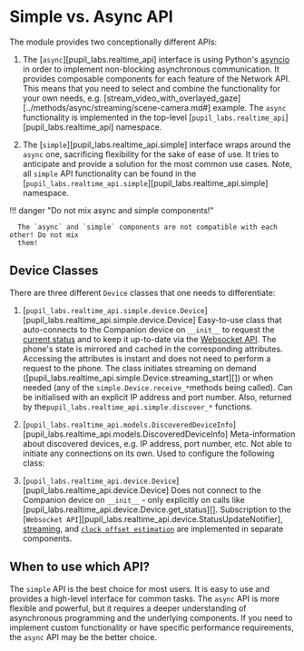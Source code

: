 # Simple vs. Async API

The module provides two conceptionally different APIs:

1. The [`async`][pupil_labs.realtime_api] interface is using Python's [asyncio](https://docs.python.org/3/library/asyncio.html) in order to implement non-blocking asynchronous communication. It provides composable components for each feature of the Network API. This means that you need to select and combine the functionality for your own needs, e.g. [stream_video_with_overlayed_gaze][../methods/async/streaming/scene-camera.md#] example. The `async` functionality is implemented in the top-level [`pupil_labs.realtime_api`][pupil_labs.realtime_api] namespace.

2. The [`simple`][pupil_labs.realtime_api.simple] interface wraps around the `async` one, sacrificing flexibility for the sake of ease of use. It tries to anticipate and provide a solution for the most common use cases. Note, all `simple` API functionality can be found in the [`pupil_labs.realtime_api.simple`][pupil_labs.realtime_api.simple] namespace.

!!! danger "Do not mix async and simple components!"

      The `async` and `simple` components are not compatible with each other! Do not mix
      them!

## Device Classes

There are three different `Device` classes that one needs to differentiate:

1. [`pupil_labs.realtime_api.simple.device.Device`][pupil_labs.realtime_api.simple.device.Device]
   Easy-to-use class that auto-connects to the Companion device on `__init__` to request the [current status](examples/simple/connect-to-a-device.md#status) and to keep it up-to-date via the [Websocket API](simple_auto_update_example). The phone's state is mirrored and cached in the corresponding attributes. Accessing the attributes is instant and does not need to perform a request to the phone. The class initiates streaming on demand ([pupil_labs.realtime_api.simple.Device.streaming_start][]) or when needed (any of the `simple.Device.receive_*`methods being called). Can be initialised with an explicit IP address and port number. Also, returned by the`pupil_labs.realtime_api.simple.discover_*` functions.

2. [`pupil_labs.realtime_api.models.DiscoveredDeviceInfo`][pupil_labs.realtime_api.models.DiscoveredDeviceInfo]
   Meta-information about discovered devices, e.g. IP address, port number, etc. Not
   able to initiate any connections on its own. Used to configure the following class:

3. [`pupil_labs.realtime_api.device.Device`][pupil_labs.realtime_api.device.Device]
   Does not connect to the Companion device on `__init__` - only explicitly on calls like [pupil_labs.realtime_api.device.Device.get_status][]. Subscription to the [`Websocket API`][pupil_labs.realtime_api.device.StatusUpdateNotifier], [streaming](../api/async.md#streaming), and [`clock offset estimation`](../api/async.md#pupil_labs.realtime_api.time_echo) are implemented in separate components.

## When to use which API?

The `simple` API is the best choice for most users. It is easy to use and provides a high-level interface for common tasks. The `async` API is more flexible and powerful, but it requires a deeper understanding of asynchronous programming and the underlying components. If you need to implement custom functionality or have specific performance requirements, the `async` API may be the better choice.
